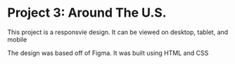# Project 3: Around The U.S.

This project is a responsvie design. It can be viewed on desktop, tablet, and mobile

The design was based off of Figma. It was built using HTML and CSS
